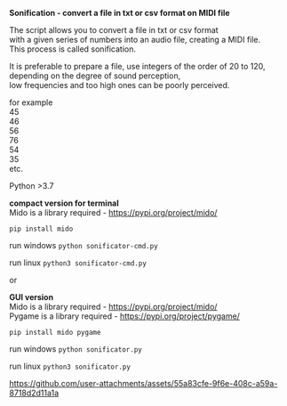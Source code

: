 **Sonification - convert a file in txt or csv format on MIDI file**


The script allows you to convert a file in txt or csv format   
with a given series of numbers into an audio file, creating a MIDI file.  
 This process is called sonification.  

It is preferable to prepare a file, use integers of the order of 20 to 120,   
depending on the degree of sound perception,   
low frequencies and too high ones can be poorly perceived.  

for example  
45  
46  
56  
76  
54  
35  
etc.



Python >3.7

**compact version for terminal**    
Mido is a library required - https://pypi.org/project/mido/ 
    
`pip install mido`  
     
run  windows `python sonificator-cmd.py`  
  
run linux `python3 sonificator-cmd.py`  
  
 or
  
**GUI version**  
Mido is a library required - https://pypi.org/project/mido/  
Pygame is a library required - https://pypi.org/project/pygame/ 
    
`pip install mido pygame`  

run windows  `python sonificator.py`  
  
run linux  `python3 sonificator.py`  

https://github.com/user-attachments/assets/55a83cfe-9f6e-408c-a59a-8718d2d11a1a
